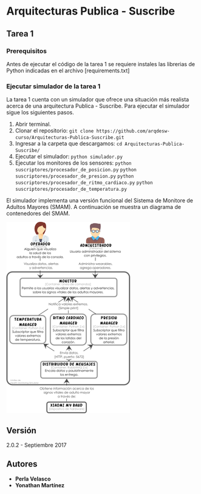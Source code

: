 # Arquitecturas Publica - Suscribe

## Tarea 1

### Prerequisitos

Antes de ejecutar el código de la tarea 1 se requiere instales las librerias de Python indicadas en el archivo [requirements.txt]  

### Ejecutar simulador de la tarea 1

La tarea 1 cuenta con un simulador que ofrece una situación más realista acerca de una arquitectura Publica - Suscribe. Para ejecutar el simulador sigue los siguientes pasos.  
1. Abrir terminal.  
2. Clonar el repositorio:   `git clone https://github.com/arqdesw-curso/Arquitecturas-Publica-Suscribe.git`  
3. Ingresar a la carpeta que descargamos:   `cd Arquitecturas-Publica-Suscribe/`  
5. Ejecutar el simulador: `python simulador.py`  
6. Ejecutar los monitores de los sensores:
`python suscriptores/procesador_de_posicion.py`
`python suscriptores/procesador_de_presion.py`
`python suscriptores/procesador_de_ritmo_cardiaco.py`
`python suscriptores/procesador_de_temperatura.py`  

El simulador implementa una versión funcional del Sistema de Monitore de Adultos Mayores (SMAM). A continuación se muestra un diagrama de contenedores del SMAM.

![Diagrama de contenedores del SMAM](imagenes/diagrama-contenedores.png)

## Versión

2.0.2 - Septiembre 2017

## Autores

* **Perla Velasco**
* **Yonathan Martínez**
